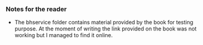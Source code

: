 ### Notes for the reader
- The bhservice folder contains material provided by the book for testing purpose. At the moment of writing the link provided on the book was not working but I managed to find it online.
